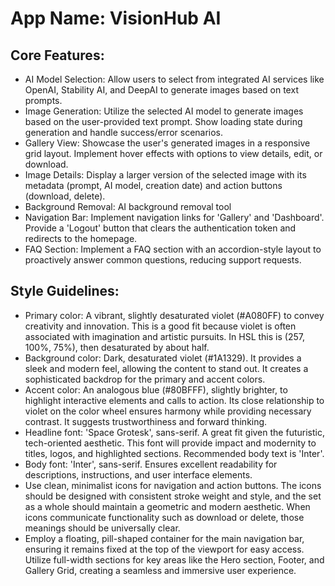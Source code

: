 # **App Name**: VisionHub AI

## Core Features:

- AI Model Selection: Allow users to select from integrated AI services like OpenAI, Stability AI, and DeepAI to generate images based on text prompts.
- Image Generation: Utilize the selected AI model to generate images based on the user-provided text prompt. Show loading state during generation and handle success/error scenarios.
- Gallery View: Showcase the user's generated images in a responsive grid layout. Implement hover effects with options to view details, edit, or download.
- Image Details: Display a larger version of the selected image with its metadata (prompt, AI model, creation date) and action buttons (download, delete).
- Background Removal: AI background removal tool
- Navigation Bar: Implement navigation links for 'Gallery' and 'Dashboard'. Provide a 'Logout' button that clears the authentication token and redirects to the homepage.
- FAQ Section: Implement a FAQ section with an accordion-style layout to proactively answer common questions, reducing support requests.

## Style Guidelines:

- Primary color: A vibrant, slightly desaturated violet (#A080FF) to convey creativity and innovation. This is a good fit because violet is often associated with imagination and artistic pursuits. In HSL this is (257, 100%, 75%), then desaturated by about half.
- Background color: Dark, desaturated violet (#1A1329). It provides a sleek and modern feel, allowing the content to stand out. It creates a sophisticated backdrop for the primary and accent colors.
- Accent color: An analogous blue (#80BFFF), slightly brighter, to highlight interactive elements and calls to action. Its close relationship to violet on the color wheel ensures harmony while providing necessary contrast. It suggests trustworthiness and forward thinking.
- Headline font: 'Space Grotesk', sans-serif. A great fit given the futuristic, tech-oriented aesthetic. This font will provide impact and modernity to titles, logos, and highlighted sections. Recommended body text is 'Inter'.
- Body font: 'Inter', sans-serif. Ensures excellent readability for descriptions, instructions, and user interface elements.
- Use clean, minimalist icons for navigation and action buttons. The icons should be designed with consistent stroke weight and style, and the set as a whole should maintain a geometric and modern aesthetic. When icons communicate functionality such as download or delete, those meanings should be universally clear.
- Employ a floating, pill-shaped container for the main navigation bar, ensuring it remains fixed at the top of the viewport for easy access. Utilize full-width sections for key areas like the Hero section, Footer, and Gallery Grid, creating a seamless and immersive user experience.